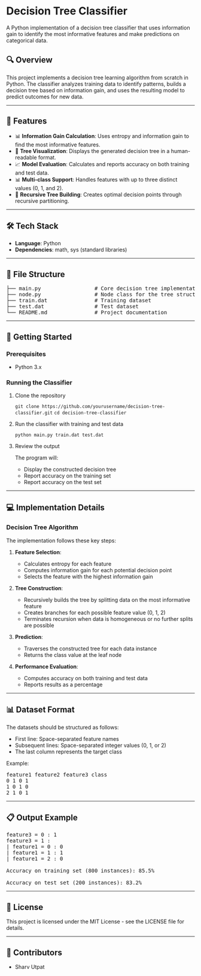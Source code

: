 # Decision Tree Classifier

A Python implementation of a decision tree classifier that uses information gain to identify the most informative features and make predictions on categorical data.

## 🔍 Overview
This project implements a decision tree learning algorithm from scratch in Python. The classifier analyzes training data to identify patterns, builds a decision tree based on information gain, and uses the resulting model to predict outcomes for new data.

---

## 🚀 Features
- 📊 **Information Gain Calculation**: Uses entropy and information gain to find the most informative features.
- 🌲 **Tree Visualization**: Displays the generated decision tree in a human-readable format.
- 📈 **Model Evaluation**: Calculates and reports accuracy on both training and test data.
- 📊 **Multi-class Support**: Handles features with up to three distinct values (0, 1, and 2).
- 🔄 **Recursive Tree Building**: Creates optimal decision points through recursive partitioning.

---

## 🛠️ Tech Stack
- **Language**: Python
- **Dependencies**: math, sys (standard libraries)

---

## 📁 File Structure
<pre lang="markdown">
├── main.py                 # Core decision tree implementation
├── node.py                 # Node class for the tree structure
├── train.dat               # Training dataset
├── test.dat                # Test dataset
└── README.md               # Project documentation
</pre>

---

## 🚀 Getting Started

### Prerequisites
* Python 3.x

### Running the Classifier

1. Clone the repository

   `git clone https://github.com/yourusername/decision-tree-classifier.git`
   `cd decision-tree-classifier`

2. Run the classifier with training and test data

   `python main.py train.dat test.dat`

3. Review the output
   
   The program will:
   - Display the constructed decision tree
   - Report accuracy on the training set
   - Report accuracy on the test set

---

## 💻 Implementation Details

### Decision Tree Algorithm

The implementation follows these key steps:

1. **Feature Selection**:
   - Calculates entropy for each feature
   - Computes information gain for each potential decision point
   - Selects the feature with the highest information gain

2. **Tree Construction**:
   - Recursively builds the tree by splitting data on the most informative feature
   - Creates branches for each possible feature value (0, 1, 2)
   - Terminates recursion when data is homogeneous or no further splits are possible

3. **Prediction**:
   - Traverses the constructed tree for each data instance
   - Returns the class value at the leaf node

4. **Performance Evaluation**:
   - Computes accuracy on both training and test data
   - Reports results as a percentage

---

## 📊 Dataset Format

The datasets should be structured as follows:
- First line: Space-separated feature names
- Subsequent lines: Space-separated integer values (0, 1, or 2)
- The last column represents the target class

Example:

<pre lang="python">feature1 feature2 feature3 class 
0 1 0 1 
1 0 1 0 
2 1 0 1 </pre>

---

## 📋 Output Example

<pre lang="python">feature3 = 0 : 1 
feature3 = 1 : 
| feature1 = 0 : 0 
| feature1 = 1 : 1 
| feature1 = 2 : 0 

Accuracy on training set (800 instances): 85.5% 
   
Accuracy on test set (200 instances): 83.2% </pre>

---

## 📄 License

This project is licensed under the MIT License - see the LICENSE file for details.

---

## 👥 Contributors

- Sharv Utpat
